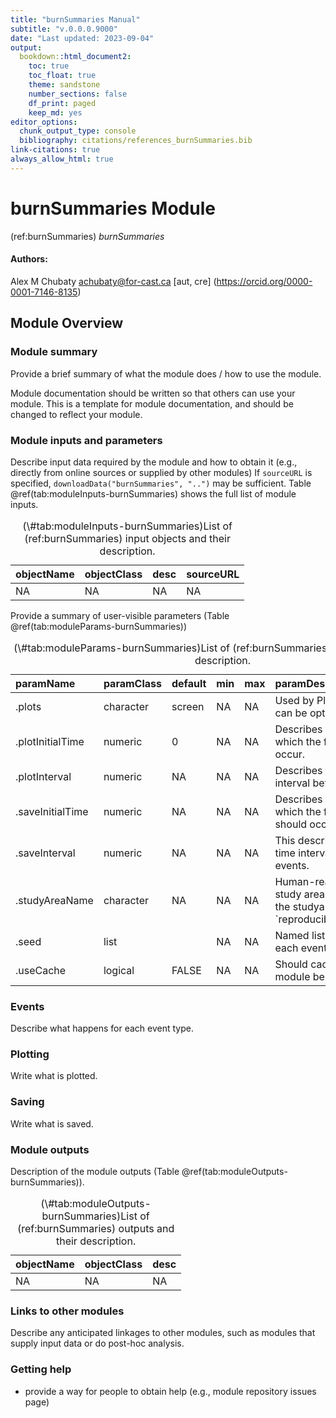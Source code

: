 ```yaml
---
title: "burnSummaries Manual"
subtitle: "v.0.0.0.9000"
date: "Last updated: 2023-09-04"
output:
  bookdown::html_document2:
    toc: true
    toc_float: true
    theme: sandstone
    number_sections: false
    df_print: paged
    keep_md: yes
editor_options:
  chunk_output_type: console
  bibliography: citations/references_burnSummaries.bib
link-citations: true
always_allow_html: true
---
```


# burnSummaries Module

<!-- the following are text references used in captions for LaTeX compatibility -->
(ref:burnSummaries) *burnSummaries*



#### Authors:

Alex M Chubaty <achubaty@for-cast.ca> [aut, cre] (<https://orcid.org/0000-0001-7146-8135>)
<!-- ideally separate authors with new lines, '\n' not working -->

## Module Overview

### Module summary

Provide a brief summary of what the module does / how to use the module.

Module documentation should be written so that others can use your module.
This is a template for module documentation, and should be changed to reflect your module.

### Module inputs and parameters

Describe input data required by the module and how to obtain it (e.g., directly from online sources or supplied by other modules)
If `sourceURL` is specified, `downloadData("burnSummaries", "..")` may be sufficient.
Table \@ref(tab:moduleInputs-burnSummaries) shows the full list of module inputs.

<table class="table" style="margin-left: auto; margin-right: auto;">
<caption>(\#tab:moduleInputs-burnSummaries)List of (ref:burnSummaries) input objects and their description.</caption>
 <thead>
  <tr>
   <th style="text-align:left;"> objectName </th>
   <th style="text-align:left;"> objectClass </th>
   <th style="text-align:left;"> desc </th>
   <th style="text-align:left;"> sourceURL </th>
  </tr>
 </thead>
<tbody>
  <tr>
   <td style="text-align:left;"> NA </td>
   <td style="text-align:left;"> NA </td>
   <td style="text-align:left;"> NA </td>
   <td style="text-align:left;"> NA </td>
  </tr>
</tbody>
</table>

Provide a summary of user-visible parameters (Table \@ref(tab:moduleParams-burnSummaries))


<table class="table" style="margin-left: auto; margin-right: auto;">
<caption>(\#tab:moduleParams-burnSummaries)List of (ref:burnSummaries) parameters and their description.</caption>
 <thead>
  <tr>
   <th style="text-align:left;"> paramName </th>
   <th style="text-align:left;"> paramClass </th>
   <th style="text-align:left;"> default </th>
   <th style="text-align:left;"> min </th>
   <th style="text-align:left;"> max </th>
   <th style="text-align:left;"> paramDesc </th>
  </tr>
 </thead>
<tbody>
  <tr>
   <td style="text-align:left;"> .plots </td>
   <td style="text-align:left;"> character </td>
   <td style="text-align:left;"> screen </td>
   <td style="text-align:left;"> NA </td>
   <td style="text-align:left;"> NA </td>
   <td style="text-align:left;"> Used by Plots function, which can be optionally used here </td>
  </tr>
  <tr>
   <td style="text-align:left;"> .plotInitialTime </td>
   <td style="text-align:left;"> numeric </td>
   <td style="text-align:left;"> 0 </td>
   <td style="text-align:left;"> NA </td>
   <td style="text-align:left;"> NA </td>
   <td style="text-align:left;"> Describes the simulation time at which the first plot event should occur. </td>
  </tr>
  <tr>
   <td style="text-align:left;"> .plotInterval </td>
   <td style="text-align:left;"> numeric </td>
   <td style="text-align:left;"> NA </td>
   <td style="text-align:left;"> NA </td>
   <td style="text-align:left;"> NA </td>
   <td style="text-align:left;"> Describes the simulation time interval between plot events. </td>
  </tr>
  <tr>
   <td style="text-align:left;"> .saveInitialTime </td>
   <td style="text-align:left;"> numeric </td>
   <td style="text-align:left;"> NA </td>
   <td style="text-align:left;"> NA </td>
   <td style="text-align:left;"> NA </td>
   <td style="text-align:left;"> Describes the simulation time at which the first save event should occur. </td>
  </tr>
  <tr>
   <td style="text-align:left;"> .saveInterval </td>
   <td style="text-align:left;"> numeric </td>
   <td style="text-align:left;"> NA </td>
   <td style="text-align:left;"> NA </td>
   <td style="text-align:left;"> NA </td>
   <td style="text-align:left;"> This describes the simulation time interval between save events. </td>
  </tr>
  <tr>
   <td style="text-align:left;"> .studyAreaName </td>
   <td style="text-align:left;"> character </td>
   <td style="text-align:left;"> NA </td>
   <td style="text-align:left;"> NA </td>
   <td style="text-align:left;"> NA </td>
   <td style="text-align:left;"> Human-readable name for the study area used - e.g., a hash of the studyarea obtained using `reproducible::studyAreaName()` </td>
  </tr>
  <tr>
   <td style="text-align:left;"> .seed </td>
   <td style="text-align:left;"> list </td>
   <td style="text-align:left;">  </td>
   <td style="text-align:left;"> NA </td>
   <td style="text-align:left;"> NA </td>
   <td style="text-align:left;"> Named list of seeds to use for each event (names). </td>
  </tr>
  <tr>
   <td style="text-align:left;"> .useCache </td>
   <td style="text-align:left;"> logical </td>
   <td style="text-align:left;"> FALSE </td>
   <td style="text-align:left;"> NA </td>
   <td style="text-align:left;"> NA </td>
   <td style="text-align:left;"> Should caching of events or module be used? </td>
  </tr>
</tbody>
</table>

### Events

Describe what happens for each event type.

### Plotting

Write what is plotted.

### Saving

Write what is saved.

### Module outputs

Description of the module outputs (Table \@ref(tab:moduleOutputs-burnSummaries)).

<table class="table" style="margin-left: auto; margin-right: auto;">
<caption>(\#tab:moduleOutputs-burnSummaries)List of (ref:burnSummaries) outputs and their description.</caption>
 <thead>
  <tr>
   <th style="text-align:left;"> objectName </th>
   <th style="text-align:left;"> objectClass </th>
   <th style="text-align:left;"> desc </th>
  </tr>
 </thead>
<tbody>
  <tr>
   <td style="text-align:left;"> NA </td>
   <td style="text-align:left;"> NA </td>
   <td style="text-align:left;"> NA </td>
  </tr>
</tbody>
</table>

### Links to other modules

Describe any anticipated linkages to other modules, such as modules that supply input data or do post-hoc analysis.

### Getting help

-   provide a way for people to obtain help (e.g., module repository issues page)
